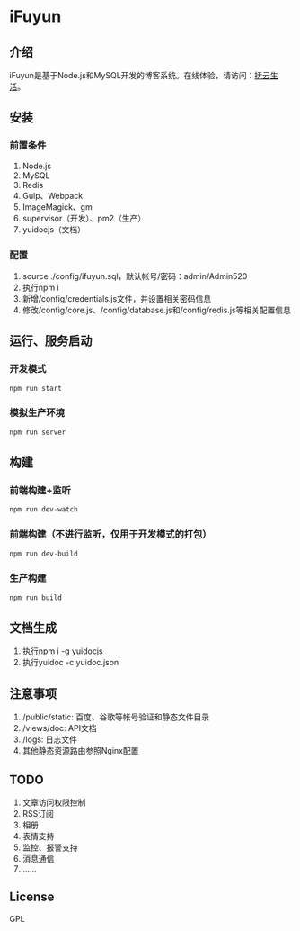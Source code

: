 # iFuyun

## 介绍
iFuyun是基于Node.js和MySQL开发的博客系统。在线体验，请访问：[抚云生活](http://www.ifuyun.com/ "抚云生活")。

## 安装

### 前置条件
1. Node.js
2. MySQL
3. Redis
4. Gulp、Webpack
5. ImageMagick、gm
6. supervisor（开发）、pm2（生产）
7. yuidocjs（文档）

### 配置
1. source ./config/ifuyun.sql，默认帐号/密码：admin/Admin520
2. 执行npm i
3. 新增/config/credentials.js文件，并设置相关密码信息
4. 修改/config/core.js、/config/database.js和/config/redis.js等相关配置信息

## 运行、服务启动
### 开发模式
```js
npm run start
```

### 模拟生产环境
```js
npm run server
```

## 构建
### 前端构建+监听
```js
npm run dev-watch
```

### 前端构建（不进行监听，仅用于开发模式的打包）
```js
npm run dev-build
```

### 生产构建
```js
npm run build
```

## 文档生成
1. 执行npm i -g yuidocjs
2. 执行yuidoc -c yuidoc.json

## 注意事项
1. /public/static: 百度、谷歌等帐号验证和静态文件目录
2. /views/doc: API文档
3. /logs: 日志文件
4. 其他静态资源路由参照Nginx配置

## TODO
1. 文章访问权限控制
2. RSS订阅
3. 相册
4. 表情支持
5. 监控、报警支持
6. 消息通信
7. ……

## License
GPL
